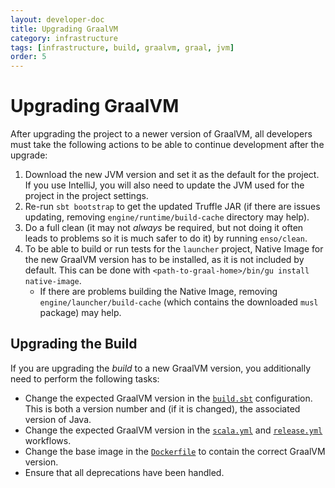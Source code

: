 ```yaml
---
layout: developer-doc
title: Upgrading GraalVM
category: infrastructure
tags: [infrastructure, build, graalvm, graal, jvm]
order: 5
---
```


# Upgrading GraalVM

After upgrading the project to a newer version of GraalVM, all developers must
take the following actions to be able to continue development after the upgrade:

1. Download the new JVM version and set it as the default for the project. If
   you use IntelliJ, you will also need to update the JVM used for the project
   in the project settings.
2. Re-run `sbt bootstrap` to get the updated Truffle JAR (if there are issues
   updating, removing `engine/runtime/build-cache` directory may help).
3. Do a full clean (it may not _always_ be required, but not doing it often
   leads to problems so it is much safer to do it) by running `enso/clean`.
4. To be able to build or run tests for the `launcher` project, Native Image for
   the new GraalVM version has to be installed, as it is not included by
   default. This can be done with
   `<path-to-graal-home>/bin/gu install native-image`.
   - If there are problems building the Native Image, removing
     `engine/launcher/build-cache` (which contains the downloaded `musl`
     package) may help.

## Upgrading the Build

If you are upgrading the _build_ to a new GraalVM version, you additionally need
to perform the following tasks:

- Change the expected GraalVM version in the [`build.sbt`](../../build.sbt)
  configuration. This is both a version number and (if it is changed), the
  associated version of Java.
- Change the expected GraalVM version in the
  [`scala.yml`](../../.github/workflows/scala.yml) and
  [`release.yml`](../../.github/workflows/release.yml) workflows.
- Change the base image in the [`Dockerfile`](../../tools/ci/docker/Dockerfile)
  to contain the correct GraalVM version.
- Ensure that all deprecations have been handled.

